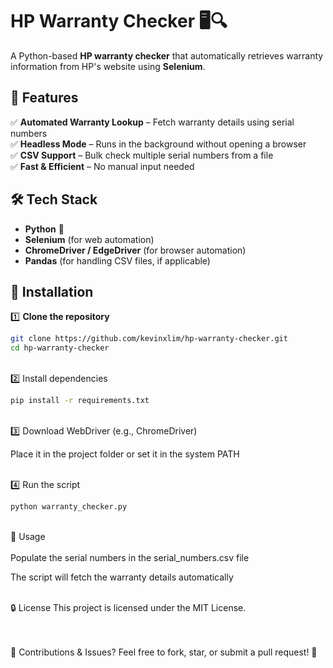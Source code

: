 # HP Warranty Checker 🖥️🔍  

A Python-based **HP warranty checker** that automatically retrieves warranty information from HP's website using **Selenium**.  

## 🚀 Features  
✅ **Automated Warranty Lookup** – Fetch warranty details using serial numbers  
✅ **Headless Mode** – Runs in the background without opening a browser  
✅ **CSV Support** – Bulk check multiple serial numbers from a file  
✅ **Fast & Efficient** – No manual input needed  

## 🛠 Tech Stack  
- **Python** 🐍  
- **Selenium** (for web automation)  
- **ChromeDriver / EdgeDriver** (for browser automation)  
- **Pandas** (for handling CSV files, if applicable)  

## 📌 Installation  
1️⃣ **Clone the repository**  
```bash
git clone https://github.com/kevinxlim/hp-warranty-checker.git
cd hp-warranty-checker
```
<br>
2️⃣ Install dependencies

```bash
pip install -r requirements.txt
```
<br>
3️⃣ Download WebDriver (e.g., ChromeDriver)

Place it in the project folder or set it in the system PATH

<br>
4️⃣ Run the script

```bash
python warranty_checker.py
```
<br>
🎯 Usage
<br><br>
Populate the serial numbers in the serial_numbers.csv file

The script will fetch the warranty details automatically

<br>
🔒 License
This project is licensed under the MIT License.

<br><br>
📌 Contributions & Issues? Feel free to fork, star, or submit a pull request! 🚀
